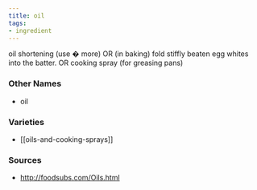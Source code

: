 ```yaml
---
title: oil
tags:
- ingredient
---
```

oil shortening (use � more) OR (in baking) fold stiffly beaten egg whites into the batter. OR cooking spray (for greasing pans)

### Other Names

* oil

### Varieties

* [[oils-and-cooking-sprays]]

### Sources
* http://foodsubs.com/Oils.html
